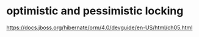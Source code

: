 # optimistic and pessimistic locking

https://docs.jboss.org/hibernate/orm/4.0/devguide/en-US/html/ch05.html
